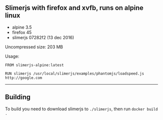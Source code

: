 ## Slimerjs with firefox and xvfb, runs on alpine linux

* alpine 3.5
* firefox 45
* slimerjs 07282f2 (13 dec 2016)

Uncompressed size: 203 MB

Usage:

```
FROM slimerjs-alpine:latest

RUN slimerjs /usr/local/slimerjs/examples/phantomjs/loadspeed.js http://google.com
```

---

## Building

To build you need to download slimerjs to `./slimerjs`, then run `docker build .`